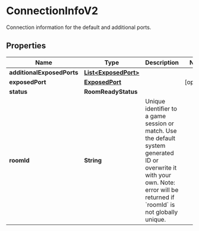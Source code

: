 

# ConnectionInfoV2

Connection information for the default and additional ports.

## Properties

| Name | Type | Description | Notes |
|------------ | ------------- | ------------- | -------------|
|**additionalExposedPorts** | [**List&lt;ExposedPort&gt;**](ExposedPort.md) |  |  |
|**exposedPort** | [**ExposedPort**](ExposedPort.md) |  |  [optional] |
|**status** | **RoomReadyStatus** |  |  |
|**roomId** | **String** | Unique identifier to a game session or match. Use the default system generated ID or overwrite it with your own. Note: error will be returned if &#x60;roomId&#x60; is not globally unique. |  |



